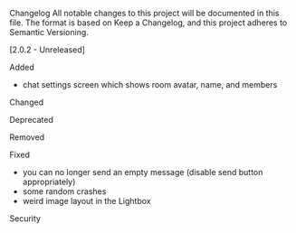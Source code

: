 Changelog
All notable changes to this project will be documented in this file.
The format is based on Keep a Changelog,
and this project adheres to Semantic Versioning.

[2.0.2 - Unreleased]

Added
- chat settings screen which shows room avatar, name, and members

Changed

Deprecated

Removed

Fixed
- you can no longer send an empty message (disable send button appropriately)
- some random crashes
- weird image layout in the Lightbox

Security

